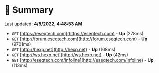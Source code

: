 # 📖 Summary
Last updated: **4/5/2022, 4:48:53 AM**

- `GET` [https://eseqtech.com](https://eseqtech.com) - **Up** (278ms)
- `GET` [http://forum.eseqtech.com](http://forum.eseqtech.com) - **Up** (9701ms)
- `GET` [http://hexp.net](http://hexp.net) - **Up** (168ms)
- `GET` [http://ws.hexp.net](http://ws.hexp.net) - **Up** (42ms)
- `GET` [http://eseqtech.com/infoline](http://eseqtech.com/infoline) - **Up** (113ms)
